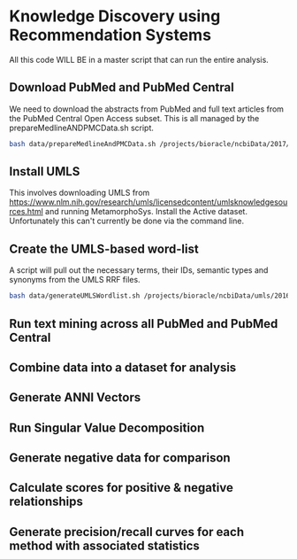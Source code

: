 # Knowledge Discovery using Recommendation Systems

All this code WILL BE in a master script that can run the entire analysis.

## Download PubMed and PubMed Central

We need to download the abstracts from PubMed and full text articles from the PubMed Central Open Access subset. This is all managed by the prepareMedlineANDPMCData.sh script.

```bash
bash data/prepareMedlineAndPMCData.sh /projects/bioracle/ncbiData/2017/
```

## Install UMLS

This involves downloading UMLS from https://www.nlm.nih.gov/research/umls/licensedcontent/umlsknowledgesources.html and running MetamorphoSys. Install the Active dataset. Unfortunately this can't currently be done via the command line.

## Create the UMLS-based word-list

A script will pull out the necessary terms, their IDs, semantic types and synonyms from the UMLS RRF files.

```bash
bash data/generateUMLSWordlist.sh /projects/bioracle/ncbiData/umls/2016AB/META/ workingDir/
```

## Run text mining across all PubMed and PubMed Central

## Combine data into a dataset for analysis

## Generate ANNI Vectors

## Run Singular Value Decomposition

## Generate negative data for comparison

## Calculate scores for positive & negative relationships

## Generate precision/recall curves for each method with associated statistics

